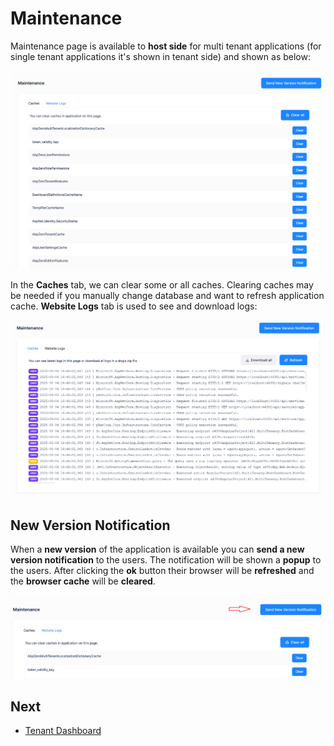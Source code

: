 # Maintenance

Maintenance page is available to **host side** for multi tenant applications (for single tenant applications it's shown in tenant side) and shown as below:

<img src="images/maintenance-cache-3.png" alt="Maintenance cache" class="img-thumbnail" />

In the **Caches** tab, we can clear some or all caches. Clearing caches may be needed if you manually change database and want to refresh application cache. **Website Logs** tab is used to see and download logs:

<img src="images/maintenance-logs-3.png" alt="Maintenance logs" class="img-thumbnail" />

## New Version Notification

When a **new version** of the application is available you can **send a new version notification** to the users.  The notification will be shown a **popup** to the users. After clicking the **ok** button their browser will be **refreshed** and the **browser cache** will be **cleared**.

![New version notification](images/new-version-notification-2.png)

## Next

- [Tenant Dashboard](Features-Angular-Tenant-Dashboard)